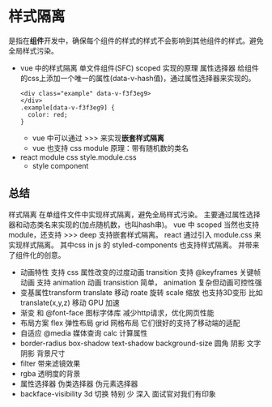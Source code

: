 # 样式隔离
是指在**组件**开发中，确保每个组件的样式的样式不会影响到其他组件的样式。避免全局样式污染。

- vue 中的样式隔离
  单文件组件(SFC) scoped
  实现的原理 属性选择器
  给组件的css上添加一个唯一的属性(data-v-hash值)，通过属性选择器来实现的。
  ```vue
  <div class="example" data-v-f3f3eg9>
  </div>
  .example[data-v-f3f3eg9] {
    color: red; 
  }
  ```
  - vue 中可以通过 >>> 来实现**嵌套样式隔离**
  - vue 也支持 css module
    原理：带有随机数的类名
- react module css
  style.module.css
  - style component

## 总结
   样式隔离 在单组件文件中实现样式隔离，避免全局样式污染。
   主要通过属性选择器和动态类名来实现的(加点随机数，也叫hash串)。
   vue 中 scoped 当然也支持module，还支持 >>> deep 支持嵌套样式隔离。
   react 通过引入 module.css 来实现样式隔离。
         其中css in js 的 styled-components 也支持样式隔离。
         并带来了组件化的创意。

  - 动画特性
    支持 css 属性改变的过度动画 transition
    支持 @keyframes 关键帧动画
    支持 animation 动画
    transistion 简单， animation 复杂但动画可控性强
  - 变基属性transform
    translate 移动 
    roate 旋转 
    scale 缩放
    也支持3D变形 比如translate(x,y,z) 移动 GPU 加速
  - 渐变 和 @font-face 图标字体库 减少http请求，优化网页性能
  - 布局方案
    flex 弹性布局
    grid 网格布局
    它们很好的支持了移动端的适配
  - 自适应
    @media 媒体查询 calc 计算属性
  - border-radius box-shadow text-shadow background-size
        圆角          阴影      文字阴影       背景尺寸
  - filter 带来滤镜效果
  - rgba 透明度的背景
  - 属性选择器 伪类选择器 伪元素选择器
  - backface-visibility 3d 切换
特别 少 深入 面试官对我们有印象